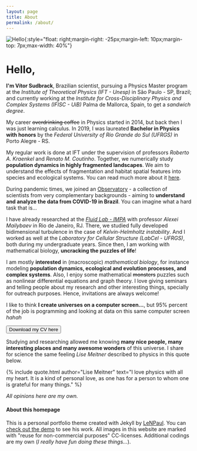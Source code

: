 ```yaml
---
layout: page
title: About
permalink: /about/
---
```


![Hello](../assets/img/projects/about/myperfil.jpg){:style="float: right;margin-right: -25px;margin-left: 10px;margin-top: 7px;max-width: 40%"}


# Hello,

**I'm Vítor Sudbrack**, Brazilian scientist, pursuing a Physics Master program at the *Institute of Theoretical Physics (IFT - Unesp)* in São Paulo - SP, Brazil; and currently working at the *Institute for Cross-Disciplinary Physics and Complex Systems (IFISC - UiB)* Palma de Mallorca, Spain, to get a *sandwich degree*.

My career ~~overdrinking coffee~~ in Physics started in 2014, but back then I was just learning calculus. In 2019, I was laureated **Bachelor in Physics with honors** by the *Federal University of Rio Grande do Sul (UFRGS)* in Porto Alegre - RS.

My regular work is done at IFT under the supervision of professors *Roberto A. Kraenkel* and *Renato M. Coutinho*. Together, we numerically study **population dynamics in highly fragmented landscapes**. We aim to understand the effects of fragmentation and habitat spatial features into species and ecological systems. You can read much more about it [here](/projects/frag.html). 

During pandemic times, we joined an [Observatory](https://covid19br.github.io) - a collection of scientists from very complementary backgrounds - aiming to **understand and analyze the data from COVID-19 in Brazil**. You can imagine what a hard task that is...	

I have already researched at the *[Fluid Lab - IMPA](http://fluid.impa.br/Home)* with professor *Alexei Mailybaev* in Rio de Janeiro, RJ. There, we studied fully developed bidimensional turbulence in the case of *Kelvin-Helmholtz instability*. And I worked as well at the *Laboratory for Cellular Structure (LabCel - UFRGS)*, both during my undergraduate years. Since then, I am working with mathematical biology, **uncracking the puzzles of life**!

I am mostly **interested** in (macroscopic) *mathematical biology*, for instance modeling **population dynamics, ecological and evolution processes, and complex systems**. Also, I enjoy some mathematical ~~monsters~~ puzzles such as nonlinear differential equations and graph theory. I love giving seminars and telling people about my research and other interesting things, specially for outreach purposes. Hence, invitations are always welcome!

I like to think **I create universes on a computer screen...**, but 95% percent of the job is pogramming and looking at data on this same computer screen *hahah* 

<a href="../assets/docs/projects/about/cv.pdf"><button class="mybutton">Download my CV here</button></a>

Studying and researching allowed me knowing **many nice people, many interesting places and many awesome wonders** of this universe. I share for science the same feeling *Lise Meitner* described to physics in this quote below.

{% include quote.html author="Lise Meitner" text="I love physics with all my heart.
It is a kind of personal love, as one has for a person to whom one is grateful for many things." %}

*All opinions here are my own.*


<!--## Places

{% include image.html url="/assets/docs/projects/mathbio/slidesDDNetworks.pdf" image="projects/mathbio/slides.jpg" text="IFISC - UiB (2020)" %}
{% include image.html url="/assets/docs/projects/mathbio/slidesDDNetworks.pdf" image="projects/mathbio/slides.jpg" text="IFT - Unesp (2019)" %}
{% include image.html url="/assets/docs/projects/mathbio/slidesDDNetworks.pdf" image="projects/mathbio/slides.jpg" text="Fluid - IMPA (2019)" %}
{% include image.html url="/assets/docs/projects/mathbio/slidesDDNetworks.pdf" image="projects/mathbio/slides.jpg" text="IF - UFRGS (2014)" %} -->

#### About this homepage

This is a personal portfolio theme created with Jekyll by [LeNPaul](https://github.com/LeNPaul). You can [check out the demo](https://lenpaul.github.io/portfolio-jekyll-theme/) to see his work. All images in this website are marked with "reuse for non-commercial purposes" CC-licenses. Additional codings are my own (*I really have fun doing these things...*).

